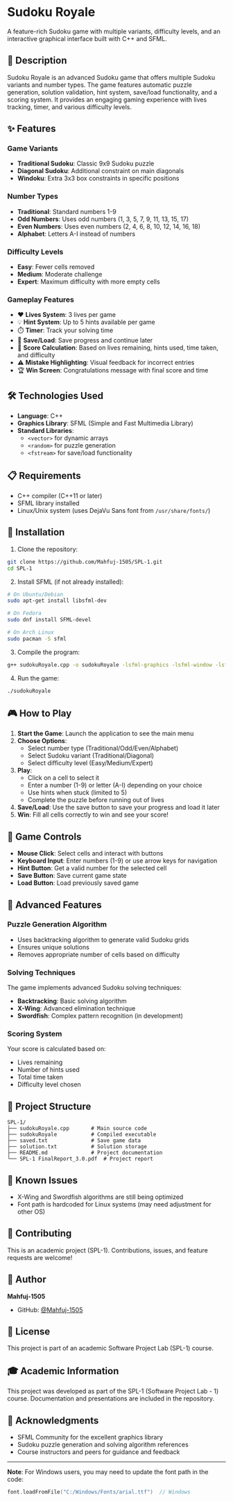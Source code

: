 # Sudoku Royale

A feature-rich Sudoku game with multiple variants, difficulty levels, and an interactive graphical interface built with C++ and SFML.

## 📝 Description

Sudoku Royale is an advanced Sudoku game that offers multiple Sudoku variants and number types. The game features automatic puzzle generation, solution validation, hint system, save/load functionality, and a scoring system. It provides an engaging gaming experience with lives tracking, timer, and various difficulty levels.

## ✨ Features

### Game Variants
- **Traditional Sudoku**: Classic 9x9 Sudoku puzzle
- **Diagonal Sudoku**: Additional constraint on main diagonals
- **Windoku**: Extra 3x3 box constraints in specific positions

### Number Types
- **Traditional**: Standard numbers 1-9
- **Odd Numbers**: Uses odd numbers (1, 3, 5, 7, 9, 11, 13, 15, 17)
- **Even Numbers**: Uses even numbers (2, 4, 6, 8, 10, 12, 14, 16, 18)
- **Alphabet**: Letters A-I instead of numbers

### Difficulty Levels
- **Easy**: Fewer cells removed
- **Medium**: Moderate challenge
- **Expert**: Maximum difficulty with more empty cells

### Gameplay Features
- ❤️ **Lives System**: 3 lives per game
- 💡 **Hint System**: Up to 5 hints available per game
- ⏱️ **Timer**: Track your solving time
- 💾 **Save/Load**: Save progress and continue later
- 🎯 **Score Calculation**: Based on lives remaining, hints used, time taken, and difficulty
- ⚠️ **Mistake Highlighting**: Visual feedback for incorrect entries
- 🏆 **Win Screen**: Congratulations message with final score and time

## 🛠️ Technologies Used

- **Language**: C++
- **Graphics Library**: SFML (Simple and Fast Multimedia Library)
- **Standard Libraries**: 
  - `<vector>` for dynamic arrays
  - `<random>` for puzzle generation
  - `<fstream>` for save/load functionality

## 📋 Requirements

- C++ compiler (C++11 or later)
- SFML library installed
- Linux/Unix system (uses DejaVu Sans font from `/usr/share/fonts/`)

## 🚀 Installation

1. Clone the repository:
```bash
git clone https://github.com/Mahfuj-1505/SPL-1.git
cd SPL-1
```

2. Install SFML (if not already installed):
```bash
# On Ubuntu/Debian
sudo apt-get install libsfml-dev

# On Fedora
sudo dnf install SFML-devel

# On Arch Linux
sudo pacman -S sfml
```

3. Compile the program:
```bash
g++ sudokuRoyale.cpp -o sudokuRoyale -lsfml-graphics -lsfml-window -lsfml-system
```

4. Run the game:
```bash
./sudokuRoyale
```

## 🎮 How to Play

1. **Start the Game**: Launch the application to see the main menu
2. **Choose Options**: 
   - Select number type (Traditional/Odd/Even/Alphabet)
   - Select Sudoku variant (Traditional/Diagonal)
   - Select difficulty level (Easy/Medium/Expert)
3. **Play**: 
   - Click on a cell to select it
   - Enter a number (1-9) or letter (A-I) depending on your choice
   - Use hints when stuck (limited to 5)
   - Complete the puzzle before running out of lives
4. **Save/Load**: Use the save button to save your progress and load it later
5. **Win**: Fill all cells correctly to win and see your score!

## 🎯 Game Controls

- **Mouse Click**: Select cells and interact with buttons
- **Keyboard Input**: Enter numbers (1-9) or use arrow keys for navigation
- **Hint Button**: Get a valid number for the selected cell
- **Save Button**: Save current game state
- **Load Button**: Load previously saved game

## 🧩 Advanced Features

### Puzzle Generation Algorithm
- Uses backtracking algorithm to generate valid Sudoku grids
- Ensures unique solutions
- Removes appropriate number of cells based on difficulty

### Solving Techniques
The game implements advanced Sudoku solving techniques:
- **Backtracking**: Basic solving algorithm
- **X-Wing**: Advanced elimination technique
- **Swordfish**: Complex pattern recognition (in development)

### Scoring System
Your score is calculated based on:
- Lives remaining
- Number of hints used
- Total time taken
- Difficulty level chosen

## 📁 Project Structure

```
SPL-1/
├── sudokuRoyale.cpp       # Main source code
├── sudokuRoyale           # Compiled executable
├── saved.txt              # Save game data
├── solution.txt           # Solution storage
├── README.md              # Project documentation
└── SPL-1 FinalReport_3.0.pdf  # Project report
```

## 🐛 Known Issues

- X-Wing and Swordfish algorithms are still being optimized
- Font path is hardcoded for Linux systems (may need adjustment for other OS)

## 🤝 Contributing

This is an academic project (SPL-1). Contributions, issues, and feature requests are welcome!

## 👥 Author

**Mahfuj-1505**
- GitHub: [@Mahfuj-1505](https://github.com/Mahfuj-1505)

## 📄 License

This project is part of an academic Software Project Lab (SPL-1) course.

## 🎓 Academic Information

This project was developed as part of the SPL-1 (Software Project Lab - 1) course. Documentation and presentations are included in the repository.

## 🙏 Acknowledgments

- SFML Community for the excellent graphics library
- Sudoku puzzle generation and solving algorithm references
- Course instructors and peers for guidance and feedback

---

**Note**: For Windows users, you may need to update the font path in the code:
```cpp
font.loadFromFile("C:/Windows/Fonts/arial.ttf")  // Windows
```
